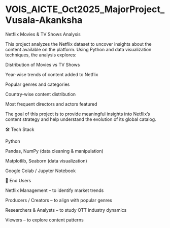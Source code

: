 # VOIS_AICTE_Oct2025_MajorProject_Vusala-Akanksha

Netflix Movies & TV Shows Analysis

This project analyzes the Netflix dataset to uncover insights about the content available on the platform. Using Python and data visualization techniques, the analysis explores:

Distribution of Movies vs TV Shows

Year-wise trends of content added to Netflix

Popular genres and categories

Country-wise content distribution

Most frequent directors and actors featured

The goal of this project is to provide meaningful insights into Netflix’s content strategy and help understand the evolution of its global catalog.

🛠️ Tech Stack

Python

Pandas, NumPy (data cleaning & manipulation)

Matplotlib, Seaborn (data visualization)

Google Colab / Jupyter Notebook

👥 End Users

Netflix Management – to identify market trends

Producers / Creators – to align with popular genres

Researchers & Analysts – to study OTT industry dynamics

Viewers – to explore content patterns
